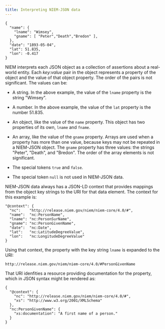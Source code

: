 ```yaml
---
title: Interpreting NIEM-JSON data
---
```


```
{
  "name": {
    "lname": "Wimsey",
    "gname": [ "Peter","Death","Bredon" ],
  },
  "date": "1893-05-04",
  "lat": 51.835,
  "lon": -0.417
}
```

NIEM interprets each JSON object as a collection of assertions about a
real-world entity. Each _key:value_ pair in the object represents a
property of the object and the value of that object property. The
order of the pairs is not significant. The values can be:

* A string. In the above example, the value of the `lname` property
  is the string "Wimsey".
  
* A number. In the above example, the value of the `lat` property is
  the number 51.835.
  
* An object, like the value of the `name` property. This object has
  two properties of its own, `lname` and `fname`.

* An array, like the value of the `gname` property. Arrays are used
  when a property has more than one value, because keys may not be
  repeated in a NIEM-JSON object. The `gname` property has three
  values: the strings "Peter", "Death", and "Bredon". The order of the
  array elements is not significant.
  
* The special tokens `true` and `false`.

* The special token `null` is not used in NIEM-JSON data.

NIEM-JSON data always has a JSON-LD context that provides mappings
from the object key strings to the URI for that data element. The
context for this example is:

```
"@context": {
  "nc":    "http://release.niem.gov/niem/niem-core/4.0/#",
  "name":  "nc:PersonName",
  "lname": "nc:PersonSurName",
  "gname": "nc:PersonGivenName",
  "date":  "nc:Date",
  "lat":   "nc:LatitudeDegreeValue",
  "lon":   "nc:LongitudeDegreeValue"
}
```

Using that context, the property with the key string `lname` is
expanded to the URI:


```
http://release.niem.gov/niem/niem-core/4.0/#PersonGivenName
```

That URI idenfities a resource providing documentation for the
property, which in JSON syntax might be rendered as:

```
{
  "@context": {
    "nc": "http://release.niem.gov/niem/niem-core/4.0/#",
    "xs": "http://www.w3.org/2001/XMLSchema"
  },
  "nc:PersonGivenName": {
    "xs:documentation": "A first name of a person."
  }
}
```
